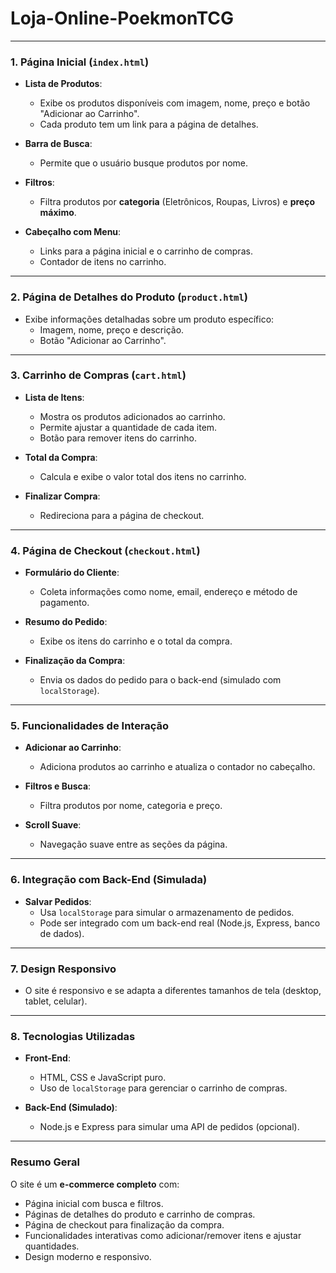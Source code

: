﻿# Loja-Online-PoekmonTCG
---
### 1. **Página Inicial (`index.html`)**
- **Lista de Produtos**:
  - Exibe os produtos disponíveis com imagem, nome, preço e botão "Adicionar ao Carrinho".
  - Cada produto tem um link para a página de detalhes.

- **Barra de Busca**:
  - Permite que o usuário busque produtos por nome.

- **Filtros**:
  - Filtra produtos por **categoria** (Eletrônicos, Roupas, Livros) e **preço máximo**.

- **Cabeçalho com Menu**:
  - Links para a página inicial e o carrinho de compras.
  - Contador de itens no carrinho.

---

### 2. **Página de Detalhes do Produto (`product.html`)**
- Exibe informações detalhadas sobre um produto específico:
  - Imagem, nome, preço e descrição.
  - Botão "Adicionar ao Carrinho".

---

### 3. **Carrinho de Compras (`cart.html`)**
- **Lista de Itens**:
  - Mostra os produtos adicionados ao carrinho.
  - Permite ajustar a quantidade de cada item.
  - Botão para remover itens do carrinho.

- **Total da Compra**:
  - Calcula e exibe o valor total dos itens no carrinho.

- **Finalizar Compra**:
  - Redireciona para a página de checkout.

---

### 4. **Página de Checkout (`checkout.html`)**
- **Formulário do Cliente**:
  - Coleta informações como nome, email, endereço e método de pagamento.

- **Resumo do Pedido**:
  - Exibe os itens do carrinho e o total da compra.

- **Finalização da Compra**:
  - Envia os dados do pedido para o back-end (simulado com `localStorage`).

---

### 5. **Funcionalidades de Interação**
- **Adicionar ao Carrinho**:
  - Adiciona produtos ao carrinho e atualiza o contador no cabeçalho.

- **Filtros e Busca**:
  - Filtra produtos por nome, categoria e preço.

- **Scroll Suave**:
  - Navegação suave entre as seções da página.

---

### 6. **Integração com Back-End (Simulada)**
- **Salvar Pedidos**:
  - Usa `localStorage` para simular o armazenamento de pedidos.
  - Pode ser integrado com um back-end real (Node.js, Express, banco de dados).

---

### 7. **Design Responsivo**
- O site é responsivo e se adapta a diferentes tamanhos de tela (desktop, tablet, celular).

---

### 8. **Tecnologias Utilizadas**
- **Front-End**:
  - HTML, CSS e JavaScript puro.
  - Uso de `localStorage` para gerenciar o carrinho de compras.

- **Back-End (Simulado)**:
  - Node.js e Express para simular uma API de pedidos (opcional).

---

### Resumo Geral
O site é um **e-commerce completo** com:
- Página inicial com busca e filtros.
- Páginas de detalhes do produto e carrinho de compras.
- Página de checkout para finalização da compra.
- Funcionalidades interativas como adicionar/remover itens e ajustar quantidades.
- Design moderno e responsivo.


